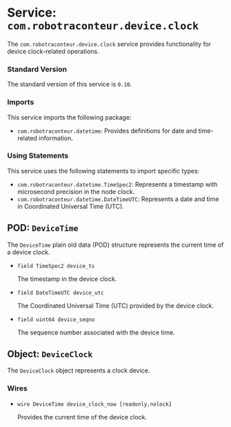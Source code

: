 # Service: `com.robotraconteur.device.clock`

The `com.robotraconteur.device.clock` service provides functionality for device clock-related operations.

### Standard Version

The standard version of this service is `0.10`.

### Imports

This service imports the following package:

- `com.robotraconteur.datetime`: Provides definitions for date and time-related information.

### Using Statements

This service uses the following statements to import specific types:

- `com.robotraconteur.datetime.TimeSpec2`: Represents a timestamp with microsecond precision in the node clock.
- `com.robotraconteur.datetime.DateTimeUTC`: Represents a date and time in Coordinated Universal Time (UTC).

## POD: `DeviceTime`

The `DeviceTime` plain old data (POD) structure represents the current time of a device clock.

- `field TimeSpec2 device_ts`

    The timestamp in the device clock.

- `field DateTimeUTC device_utc`

    The Coordinated Universal Time (UTC) provided by the device clock.

- `field uint64 device_seqno`

    The sequence number associated with the device time.

## Object: `DeviceClock`

The `DeviceClock` object represents a clock device.

### Wires

- `wire DeviceTime device_clock_now [readonly,nolock]`

    Provides the current time of the device clock.
